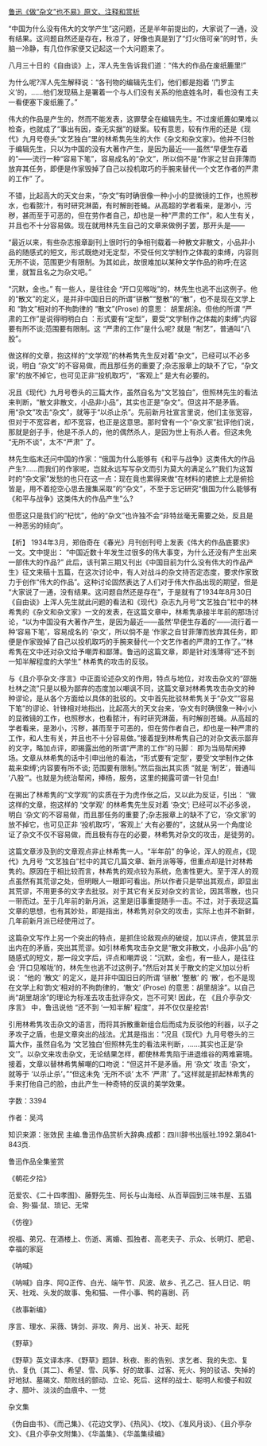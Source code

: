 [鲁迅《做“杂文”也不易》原文、注释和赏析](https://www.vrrw.net/wx/9828.html)

“中国为什么没有伟大的文学产生”这问题，还是半年前提出的，大家说了一通，没有结果。这问题自然还是存在，秋凉了，好像也真是到了“灯火倍可亲”的时节，头脑一冷静，有几位作家便又记起这一个大问题来了。

八月三十日的《自由谈》上，浑人先生告诉我们道：“伟大的作品在废纸簏里!”

为什么呢?浑人先生解释说：“各刊物的编辑先生们，他们都是抱着 ‘门罗主义’的，……他们发现稿上是署着一个与人们没有关系的他底姓名时，看也没有工夫一看便塞下废纸簏了。”

伟大的作品是产生的，然而不能发表，这罪孽全在编辑先生。不过废纸簏如果难以检查，也就成了“事出有因，查无实据”的疑案。较有意思，较有作用的还是《现代》九月号卷头“文艺独白”里的林希隽先生的大作《杂文和杂文家》。他并不归咎于编辑先生，只以为中国的没有大著作产生，是因为最近——虽然“早便生存着的”——流行一种“容易下笔”，容易成名的“杂文”，所以倘不是“作家之甘自菲薄而放弃其任务，即便是作家毁掉了自己以投机取巧的手腕来替代一个文艺作者的严肃的工作” 了。

不错，比起高大的天文台来，“杂文”有时确很像一种小小的显微镜的工作，也照秽水，也看脓汁，有时研究淋菌，有时解剖苍蝇。从高超的学者看来，是渺小，污秽，甚而至于可恶的，但在劳作者自己，却也是一种“严肃的工作”，和人生有关，并且也不十分容易做。现在就用林先生自己的文章来做例子罢，那开头是——

“最近以来，有些杂志报章副刊上很时行的争相刊载着一种散文非散文，小品非小品的随感式的短文，形式既绝对无定型，不受任何文学制作之体裁的束缚，内容则无所不谈，范围更少有限制。为其如此，故很难加以某种文学作品的称呼;在这里，就暂且名之为杂文吧。”

“沉默，金也。” 有一些人，是往往会 “开口见喉咙”的，林先生也逃不出这例子。他的“散文”的定义，是并非中国旧日的所谓“骈散”“整散”的“散”，也不是现在文学上和 “韵文”相对的不拘韵律的 “散文”(Prose) 的意思： 胡里胡涂。但他的所谓 “严肃的工作”是说得明明白白 ：形式要有“定型”，要受“文学制作之体裁的束缚”;内容要有所不谈;范围要有限制。这 “严肃的工作”是什么呢? 就是 “制艺”，普通叫“八股”。

做这样的文章，抱这样的“文学观”的林希隽先生反对着“杂文”，已经可以不必多说，明白 “杂文”的不容易做，而且那任务的重要了;杂志报章上的缺不了它，“杂文家”的放不掉它，也可见正非“投机取巧”，“客观上” 是大有必要的。

况且《现代》九月号卷头的三篇大作，虽然自名为“文艺独白”，但照林先生的看法来判断，“散文非散文，小品非小品”，其实也正是“杂文”。但这并不是矛盾。用“杂文”攻击“杂文”，就等于“以杀止杀”。先前新月社宣言里说，他们主张宽容，但对于不宽容者，却不宽容，也正是这意思。那时曾有一个“杂文家”批评他们说，那就是刽子手，他是不杀人的，他的偶然杀人，是因为世上有杀人者。但这未免 “无所不谈”，太不“严肃” 了。

林先生临末还问中国的作家：“俄国为什么能够有《和平与战争》这类伟大的作品产生?……而我们的作家呢，岂就永远写写杂文而引为莫大的满足么?”我们为这暂时的“杂文家”发愁的也只在这一点：现在竟也累得来做“在材料的捃摭上尤是俯拾皆是，用不着挖空心思去搜集采取”的“杂文”，不至于忘记研究“俄国为什么能够有《和平与战争》这类伟大的作品产生”么?

但愿这只是我们的“杞忧”，他的“杂文”也许独不会“非特丝毫无需要之处，反且是一种恶劣的倾向”。



【析】 1934年3月，郑伯奇在《春光》月刊创刊号上发表《伟大的作品底要求》一文。文中提出： “中国近数十年发生过很多的伟大事变，为什么还没有产生出来一部伟大的作品?” 此后，该刊第三期又刊出《中国目前为什么没有伟大的作品产生》征文来稿十五篇，在这次讨论中，有人对战斗的杂文持否定态度，要求作家致力于创作“伟大的作品”。这种讨论固然表达了人们对于伟大作品出现的期望，但是 “大家说了一通，没有结果。这问题自然还是存在”，于是就有了1934年8月30日《自由谈》上浑人先生就此问题的看法和《现代》杂志九月号“文艺独白”栏中的林希隽的《杂文和杂文家》一文的发表，在这篇文章中，林希隽承接半年前的那场讨论，“以为中国没有大著作产生，是因为最近——虽然‘早便生存着的’——流行着一种‘容易下笔’，容易成名的 ‘杂文’，所以倘不是 ‘作家之自甘菲薄而放弃其任务，即便是作家毁掉了自己以投机取巧的手腕来替代一个文艺作者的严肃的工作了。’”林希隽在文中还对杂文给予嘲弄和鄙薄。鲁迅的这篇文章，即是针对浅薄得“还不到一知半解程度的大学生” 林希隽的攻击的反驳。

与《且介亭杂文·序言》中正面论述杂文的作用，特点与地位，对攻击杂文的“邵施杜林之流”只是以极为鄙弃的态度加以嘲讽不同，这篇文章对林希隽攻击杂文的种种谬论，是从各个方面给以具体的批驳的。文中首先批驳林希隽关于“杂文”“容易下笔”的谬论、针锋相对地指出，比起高大的天文台来，‘杂文有时确很象一种小小的显微镜的工作，也照秽水，也看脓汁，有时研究淋菌，有时解剖苍蝇。从高超的学者看来，是渺小，污秽，甚而至于可恶的，但在劳作者自己，却也是一种严肃的工作，和人生有关，并且也不十分容易做。”接着提到林希隽自己的对杂文表示鄙弃的文字，略加点评，即揭露出他的所谓“严肃的工作”的马脚： 即为当局帮闲捧场。文章从林希隽的话中引申出他的看法，“形式要有‘定型’，要受‘文学制作之体裁来束缚’;内容要有所不谈; 范围要有限制。”然后指出其实质 “就是 ‘制艺’，普通叫 ‘八股’”。也就是为统治帮闲，捧杨，服务，这里的揭露可谓一针见血!

在揭出了林希隽的“文学观”的实质在于为虎作伥之后，又以此为反证，引出： “做这样的文章，抱这样的 ‘文学观’ 的林希隽先生反对着 ‘杂文’; 已经可以不必多说，明白 ‘杂文’的不容易做，而且那任务的重要了;杂志报章上的缺不了它，‘杂文家’的放不掉它，也可见正非 ‘投机取巧’，‘客观上’ 大有必要的”，这就从另一个角度论证了杂文不仅不容易做，而且极有存在的必要，林希隽对杂文的攻击，是徒劳的。

这篇文章涉及到的文章观点非止林希隽一人。“半年前” 的争论，浑人的观点，《现代》九月号 “文艺独白”栏中的其它几篇文章、新月派等等，但重点却是针对林希隽的。原因在于相比较而言，林希隽的观点较为系统，危害性更大。至于浑人的观点虽然有其荒谬之处，但明眼人一眼即可看出。所以作者只是举出其观点，即显出其荒谬，不用更多的文字去批驳。对于其它有关反对杂文的言论，因其零散，也只一带而过。至于几年前的新月派，这里是旧事重提随手一击。不过，对于表现这篇文章的思想，也有其妙处，即是指出，林希隽对杂文的攻击，实际上也并不新鲜，几年前新月派已经使用过了。

这篇杂文写作上另一个突出的特点，是抓住论敌观点的破绽，加以评点，使其显示出内在的矛盾，突出其荒谬。如引林希隽攻击杂文是“散文非散文，小品非小品”的随感式的短文，那一段文字后，评点和嘲弄说：“沉默，金也，有一些人，是往往会 ‘开口见喉咙’的，林先生也逃不过这例子。”然后对其关于散文的定义加以分析说： “他的 ‘散文’ 的定义，是并非中国旧日的所谓 ‘骈散’ ‘整散’ 的 ‘散’，也不是现在文学上和‘韵文’相对的不拘韵律的，‘散文’ (Prose) 的意思：胡里胡涂”。以自己尚“胡里胡涂”的理论为标准去攻击批评杂文，岂不可笑! 因此，在 《且介亭杂文·序言》 中，鲁迅说他 “还不到 ‘一知半解’ 程度”，并不仅仅是挖苦!

引用林希隽攻击杂文的语言，而将其拆散重新组合后而成为反驳他的利器，以子之矛攻子之盾，也是文章突出的战法。尤其是指出：“况且《现代》九月号卷头的三篇大作，虽然自名为 ‘文艺独白’但照林先生的看法来判断，……其实也正是‘杂文’”。以杂文来攻击杂文，无论结果怎样，都使林希隽陷于进退维谷的两难窘境。接着，文章以替林希隽解嘲的口吻说：“但这并不是矛盾。用 ‘杂文’ 攻击 ‘杂文’，就等于 ‘以杀止杀’。”“但这未免 ‘无所不谈’ 太不 ‘严肃’ 了。”这样就是抓起林希隽的手来打他自己的脸，由此产生一种奇特的反讽的美学效果。

字数：3394

作者：吴鸿

知识来源：张效民 主编.鲁迅作品赏析大辞典.成都：四川辞书出版社.1992.第841-843页.

鲁迅作品全集鉴赏

《朝花夕拾》

范爱农、《二十四孝图》、藤野先生、阿长与山海经、从百草园到三味书屋、五猖会、狗·猫·鼠、琐记、无常

《仿徨》

祝福、弟兄、在酒楼上、伤逝、离婚、孤独者、高老夫子、示众、长明灯、肥皂、幸福的家庭

《呐喊》

《呐喊》自序、阿Q正传、白光、端午节、风波、故乡、孔乙己、狂人日记、明天、社戏、头发的故事、兔和猫、一件小事、鸭的喜剧、药

《故事新编》

序言、理水、采薇、铸剑、非攻、奔月、出关、补天、起死

《野草》

《野草》英文译本序、《野草》题辞、秋夜、影的告别、求乞者、我的失恋、复仇、复仇〔其二〕、希望、雪、风筝、好的故事、过客、死火、狗的驳诘、失掉的好地狱、墓碣文、颓败线的颤动、立论、死后、这样的战士、聪明人和傻子和奴才、腊叶、淡淡的血痕中、一觉

杂文集

《伪自由书》、《而己集》、《花边文学》、《热风》、《坟》、《准风月谈》、《且介亭杂文》、《且介亭杂文附集》、《华盖集》、《华盖集续编》

